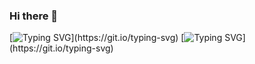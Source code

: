 ### Hi there 👋

[![Typing SVG](https://readme-typing-svg.demolab.com/?lines=I+am+a+Software+Engineer.;)](https://git.io/typing-svg)  
[![Typing SVG](https://readme-typing-svg.demolab.com/?lines=I+am+vietnamese.+Xin+Chao.;)](https://git.io/typing-svg)

